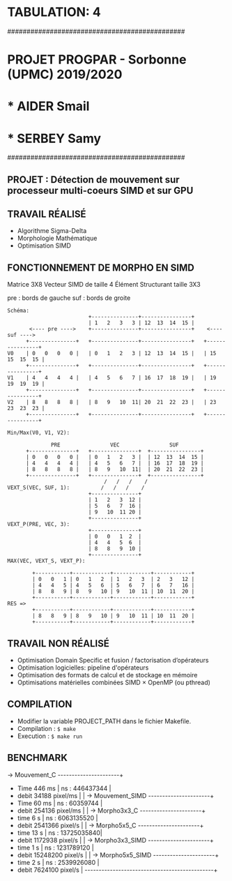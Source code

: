 # TABULATION: 4 #
##############################################
# PROJET PROGPAR - Sorbonne (UPMC) 2019/2020 #
# * AIDER Smail								 #
# * SERBEY Samy								 #
##############################################


## PROJET : Détection de mouvement sur processeur multi-coeurs SIMD et sur GPU

## TRAVAIL RÉALISÉ

- Algorithme Sigma-Delta 
- Morphologie Mathématique
- Optimisation SIMD

## FONCTIONNEMENT DE MORPHO EN SIMD

 Matrice 3X8
 Vecteur SIMD de taille 4
 Élément Structurant taille 3X3
 
 pre : bords de gauche 
 suf : bords de groite
 
	Schéma: 	
							  +---------------+----------------+
							  |	1	2	3	3 | 12	13	14	15 |
		   <---- pre ---->	  +---------------+----------------+	<---- suf ---->
		  +---------------+	  +---------------+----------------+   +----------------+
	V0	  |	0	0	0	0 |	  |	0	1	2	3 | 12	13	14	15 |   | 15	 15	 15	 15 |
		  +---------------+	  +---------------+----------------+   +----------------+
	V1	  |	4	4	4	4 |	  |	4	5	6	7 | 16	17	18	19 |   | 19	 19	 19	 19 |
		  +---------------+	  +---------------+----------------+   +----------------+
	V2	  |	8	8	8	8 |	  |	8	9	10	11|	20	21	22	23 |   | 23	 23	 23	 23 |
		  +---------------+	  +---------------+----------------+   +----------------+

	Min/Max(V0, V1, V2):
	
				  PRE				 VEC				SUF
		  +---------------+	  +---------------+	 +----------------+
		  |	0	0	0	0 |	  | 0	1	2   3 |	 | 12  13  14  15 |
		  |	4	4	4	4 |	  | 4	5	6	7 |  | 16  17  18  19 |
		  | 8	8	8	8 |	  | 8	9	10	11|	 | 20  21  22  23 | 
		  +---------------+	  +---------------+	 +----------------+
								   /   /   /    /
	VEXT_S(VEC, SUF, 1):		  /	  /   /	   /
							  +---------------+
							  |	1	2	3  12 |
							  | 5	6	7  16 |
							  | 9	10	11 20 |
							  +---------------+
	VEXT_P(PRE, VEC, 3):	
							  +---------------+
							  |	0	0	1  2  |
							  |	4	4	5  6  |
							  |	8	8	9  10 |
							  +---------------+
	MAX(VEC, VEXT_S, VEXT_P):
							
			+-----------+------------+------------+------------+
			| 0   0   1 | 0   1   2  | 1   2   3  | 2   3   12 |
			| 4   4   5 | 4   5   6  | 5   6   7  | 6   7   16 |
			| 8   8	  9 | 8   9   10 | 9   10  11 | 10  11  20 |
			+-----------+------------+------------+------------+
	RES =>
			+-----------+------------+------------+------------+
			| 8   8   9 | 8   9   10 | 9   10  11 | 10  11  20 |
			+-----------+------------+------------+------------+		


## TRAVAIL NON RÉALISÉ

- Optimisation Domain Specific et fusion / factorisation d’opérateurs
- Optimisation logicielles: pipeline d'opérateurs
- Optimisation des formats de calcul et de stockage en mémoire
- Optimisations matérielles combinées SIMD × OpenMP (ou pthread)

## COMPILATION

- Modifier la variable PROJECT_PATH dans le fichier Makefile.
- Compilation : 
`$ make`
- Execution : 
`$ make run`

## BENCHMARK 

-> Mouvement_C			----------------------+
 - Time		446			ms	| ns : 446437344  |
 - debit	34188		pixel/ms			  |
											  |
-> Mouvement_SIMD		----------------------+
 - Time		60			ms	| ns : 60359744	  |
 - debit	254136		pixel/ms			  |
											  |
-> Morpho3x3_C			----------------------+
 - time		6			s	| ns : 6063135520 |
 - debit	2541366		pixel/s 			  |
											  |
-> Morpho5x5_C			----------------------+
 - time		13			s	| ns : 13725035840|
 - debit	1172938		pixel/s			 	  |
											  |
-> Morpho3x3_SIMD		----------------------+
 - time		1			s	| ns : 1231789120 |
 - debit	15248200	pixel/s				  |
											  |
-> Morpho5x5_SIMD		----------------------+
 - time		2			s	| ns : 2539926080 |
 - debit	7624100		pixel/s				  |
----------------------------------------------+

